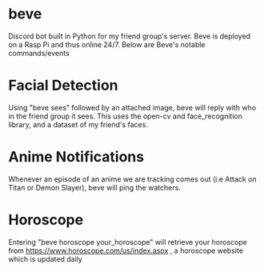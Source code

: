 # beve
Discord bot built in Python for my friend group's server. Beve is deployed on a Rasp Pi and thus online 24/7.
Below are Beve's notable commands/events

# Facial Detection
Using "beve sees" followed by an attached image, beve will reply with who in the friend group it sees. This uses the open-cv and face_recognition library, and a dataset of my friend's faces.

# Anime Notifications
Whenever an episode of an anime we are tracking comes out (i.e Attack on Titan or Demon Slayer), beve will ping the watchers.

# Horoscope
Entering "beve horoscope your_horoscope" will retrieve your horoscope from https://www.horoscope.com/us/index.aspx , a horoscope website which is updated daily
